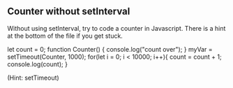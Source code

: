 ## Counter without setInterval

Without using setInterval, try to code a counter in Javascript. There is a hint at the bottom of the file if you get stuck.


let count = 0;
function Counter() {
  console.log("count over");
}
myVar = setTimeout(Counter, 1000);
for(let i = 0; i < 10000; i++){
count = count + 1;
  console.log(count);
}





































































(Hint: setTimeout)